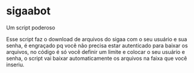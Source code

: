 # sigaabot
Um script poderoso

Esse script faz o download de arquivos do sigaa com o seu usuário e sua senha,
é engraçado pq você não precisa estar autenticado para baixar os arquivos, no código é só você
definir um limite e colocar o seu usuário e senha, o script vai baixar automaticamente os arquivos 
na faixa que você inseriu.

